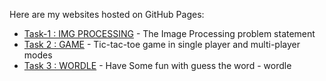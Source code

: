 Here are my websites hosted on GitHub Pages:

* [Task-1 : IMG PROCESSING](image_processing/index.html) - The Image Processing problem statement
* [Task 2 : GAME](tic-tac-toe/index.html) - Tic-tac-toe game in single player and multi-player modes
* [Task 3 : WORDLE](wordle/index.html) - Have Some fun with guess the word - wordle
